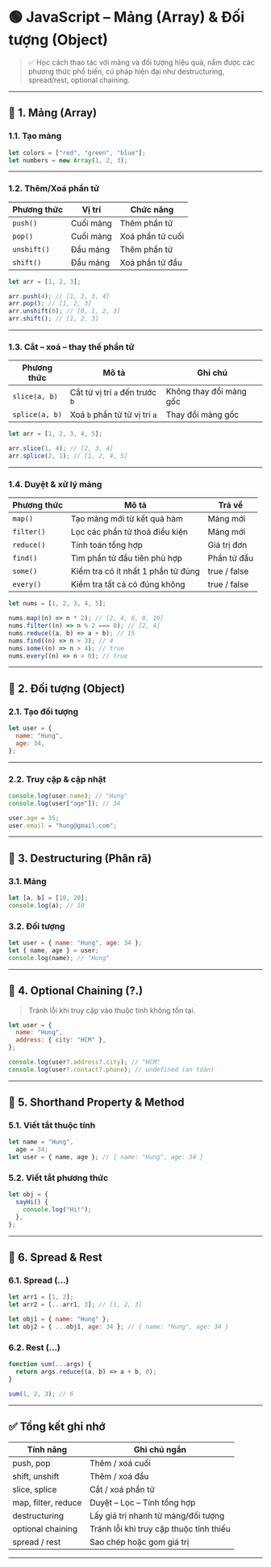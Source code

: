 # 🟢 JavaScript – Mảng (Array) & Đối tượng (Object)

> ✅ Học cách thao tác với mảng và đối tượng hiệu quả, nắm được các phương thức phổ biến, cú pháp hiện đại như destructuring, spread/rest, optional chaining.

---

## 📌 1. Mảng (Array)

### 1.1. Tạo mảng

```js
let colors = ["red", "green", "blue"];
let numbers = new Array(1, 2, 3);
```

---

### 1.2. Thêm/Xoá phần tử

| Phương thức | Vị trí    | Chức năng        |
| ----------- | --------- | ---------------- |
| `push()`    | Cuối mảng | Thêm phần tử     |
| `pop()`     | Cuối mảng | Xoá phần tử cuối |
| `unshift()` | Đầu mảng  | Thêm phần tử     |
| `shift()`   | Đầu mảng  | Xoá phần tử đầu  |

```js
let arr = [1, 2, 3];

arr.push(4); // [1, 2, 3, 4]
arr.pop(); // [1, 2, 3]
arr.unshift(0); // [0, 1, 2, 3]
arr.shift(); // [1, 2, 3]
```

---

### 1.3. Cắt – xoá – thay thế phần tử

| Phương thức    | Mô tả                           | Ghi chú                 |
| -------------- | ------------------------------- | ----------------------- |
| `slice(a, b)`  | Cắt từ vị trí `a` đến trước `b` | Không thay đổi mảng gốc |
| `splice(a, b)` | Xoá `b` phần tử từ vị trí `a`   | Thay đổi mảng gốc       |

```js
let arr = [1, 2, 3, 4, 5];

arr.slice(1, 4); // [2, 3, 4]
arr.splice(2, 1); // [1, 2, 4, 5]
```

---

### 1.4. Duyệt & xử lý mảng

| Phương thức | Mô tả                              | Trả về       |
| ----------- | ---------------------------------- | ------------ |
| `map()`     | Tạo mảng mới từ kết quả hàm        | Mảng mới     |
| `filter()`  | Lọc các phần tử thoả điều kiện     | Mảng mới     |
| `reduce()`  | Tính toán tổng hợp                 | Giá trị đơn  |
| `find()`    | Tìm phần tử đầu tiên phù hợp       | Phần tử đầu  |
| `some()`    | Kiểm tra có ít nhất 1 phần tử đúng | true / false |
| `every()`   | Kiểm tra tất cả có đúng không      | true / false |

```js
let nums = [1, 2, 3, 4, 5];

nums.map((n) => n * 2); // [2, 4, 6, 8, 10]
nums.filter((n) => n % 2 === 0); // [2, 4]
nums.reduce((a, b) => a + b); // 15
nums.find((n) => n > 3); // 4
nums.some((n) => n > 4); // true
nums.every((n) => n > 0); // true
```

---

## 📌 2. Đối tượng (Object)

### 2.1. Tạo đối tượng

```js
let user = {
  name: "Hung",
  age: 34,
};
```

---

### 2.2. Truy cập & cập nhật

```js
console.log(user.name); // "Hung"
console.log(user["age"]); // 34

user.age = 35;
user.email = "hung@gmail.com";
```

---

## 📌 3. Destructuring (Phân rã)

### 3.1. Mảng

```js
let [a, b] = [10, 20];
console.log(a); // 10
```

### 3.2. Đối tượng

```js
let user = { name: "Hung", age: 34 };
let { name, age } = user;
console.log(name); // "Hung"
```

---

## 📌 4. Optional Chaining (?.)

> Tránh lỗi khi truy cập vào thuộc tính không tồn tại.

```js
let user = {
  name: "Hung",
  address: { city: "HCM" },
};

console.log(user?.address?.city); // "HCM"
console.log(user?.contact?.phone); // undefined (an toàn)
```

---

## 📌 5. Shorthand Property & Method

### 5.1. Viết tắt thuộc tính

```js
let name = "Hung",
  age = 34;
let user = { name, age }; // { name: "Hung", age: 34 }
```

### 5.2. Viết tắt phương thức

```js
let obj = {
  sayHi() {
    console.log("Hi!");
  },
};
```

---

## 📌 6. Spread & Rest

### 6.1. Spread (...)

```js
let arr1 = [1, 2];
let arr2 = [...arr1, 3]; // [1, 2, 3]

let obj1 = { name: "Hung" };
let obj2 = { ...obj1, age: 34 }; // { name: "Hung", age: 34 }
```

### 6.2. Rest (...)

```js
function sum(...args) {
  return args.reduce((a, b) => a + b, 0);
}

sum(1, 2, 3); // 6
```

---

## ✅ Tổng kết ghi nhớ

| Tính năng           | Ghi chú ngắn                            |
| ------------------- | --------------------------------------- |
| push, pop           | Thêm / xoá cuối                         |
| shift, unshift      | Thêm / xoá đầu                          |
| slice, splice       | Cắt / xoá phần tử                       |
| map, filter, reduce | Duyệt – Lọc – Tính tổng hợp             |
| destructuring       | Lấy giá trị nhanh từ mảng/đối tượng     |
| optional chaining   | Tránh lỗi khi truy cập thuộc tính thiếu |
| spread / rest       | Sao chép hoặc gom giá trị               |

---

